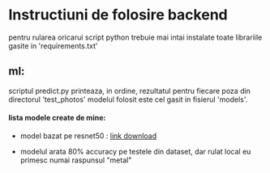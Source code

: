 # Instructiuni de folosire backend
pentru rularea oricarui script python trebuie mai intai instalate toate librariile gasite in 'requirements.txt'

## ml:
scriptul predict.py printeaza, in ordine, rezultatul pentru fiecare poza din directorul 'test_photos'
modelul folosit este cel gasit in fisierul 'models'.
#### lista modele create de mine:
* model bazat pe resnet50 : [link download](https://www.kaggle.com/code/radughenea/waste-classifier/output?scriptVersionId=268544736)
- modelul arata 80% accuracy pe testele din dataset, dar rulat local eu primesc numai raspunsul "metal"
